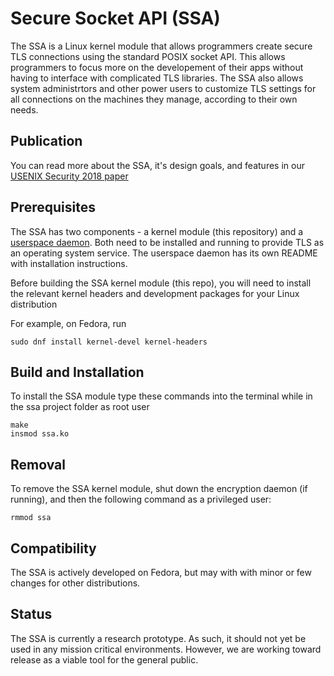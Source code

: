 # Secure Socket API (SSA)
The SSA is a Linux kernel module that allows programmers create secure TLS connections using the standard POSIX socket API. This allows programmers to focus more on the developement of their apps without having to interface with complicated TLS libraries. The SSA also allows system administrtors and other power users to customize TLS settings for all connections on the machines they manage, according to their own needs.

## Publication
You can read more about the SSA, it's design goals, and features in our [USENIX Security 2018 paper](https://www.usenix.org/conference/usenixsecurity18/presentation/oneill)

## Prerequisites
The SSA has two components - a kernel module (this repository) and a [userspace daemon](https://github.com/markoneill/ssa-daemon).
Both need to be installed and running to provide TLS as an operating system service.
The userspace daemon has its own README with installation instructions.

Before building the SSA kernel module (this repo), you will need to install the relevant kernel headers and development packages for your Linux distribution

For example, on Fedora, run
```
sudo dnf install kernel-devel kernel-headers
```

## Build and Installation
To install the SSA module type these commands into the terminal while in the ssa project folder as root user
```
make
insmod ssa.ko
```

## Removal
To remove the SSA kernel module, shut down the encryption daemon (if running), and then the following command as a privileged user:
```
rmmod ssa
```

## Compatibility
The SSA is actively developed on Fedora, but may with with minor or few changes for other distributions.

## Status
The SSA is currently a research prototype. As such, it should not yet be used in any mission critical environments. However, we are working toward release as a viable tool for the general public.
